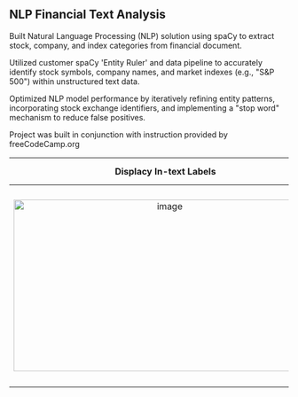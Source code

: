 ## NLP Financial Text Analysis

Built Natural Language Processing (NLP) solution using spaCy to extract stock, company, and index categories from financial document.

Utilized customer spaCy 'Entity Ruler' and data pipeline to accurately identify stock symbols, company names, and market indexes (e.g., "S&P 500") within unstructured text data.

Optimized NLP model performance by iteratively refining entity patterns, incorporating stock exchange identifiers, and implementing a "stop word" mechanism to reduce false positives.

Project was built in conjunction with instruction provided by freeCodeCamp.org

Displacy In-text Labels   |   Final Output: Successfully Extracted Categorized Entities and Labels
:-------------------------:|:-------------------------:
<img width="547" height="310" alt="image" src="https://github.com/user-attachments/assets/837161c6-31b9-4889-a799-5a35a94cce93" />  |  <img width="304" height="358" alt="image" src="https://github.com/user-attachments/assets/7540da4e-6bd7-44aa-8d3e-a5e449bdb649" />

